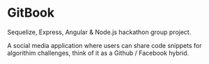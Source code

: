 # GitBook
Sequelize, Express, Angular &amp; Node.js hackathon group project. 

A social media application where users can share code snippets for algorithim challenges, think of it as a Github / Facebook hybrid. 
